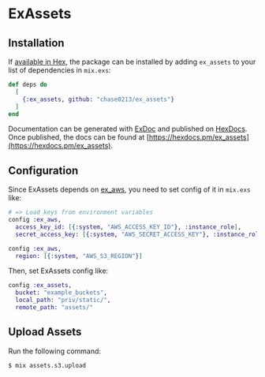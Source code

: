 # ExAssets

## Installation

If [available in Hex](https://hex.pm/docs/publish), the package can be installed
by adding `ex_assets` to your list of dependencies in `mix.exs`:

```elixir
def deps do
  [
    {:ex_assets, github: "chase0213/ex_assets"}
  ]
end
```

Documentation can be generated with [ExDoc](https://github.com/elixir-lang/ex_doc)
and published on [HexDocs](https://hexdocs.pm). Once published, the docs can
be found at [https://hexdocs.pm/ex_assets](https://hexdocs.pm/ex_assets).


## Configuration

Since ExAssets depends on [ex_aws](https://github.com/ex-aws/ex_aws), you need to set config of it in `mix.exs` like:

```elixir
# => Load keys from environment variables
config :ex_aws,
  access_key_id: [{:system, "AWS_ACCESS_KEY_ID"}, :instance_role],
  secret_access_key: [{:system, "AWS_SECRET_ACCESS_KEY"}, :instance_role]

config :ex_aws,
  region: [{:system, "AWS_S3_REGION"}]
```

Then, set ExAssets config like:

```elixir
config :ex_assets,
  bucket: "example_buckets",
  local_path: "priv/static/",
  remote_path: "assets/"
```

## Upload Assets

Run the following command:

```bash
$ mix assets.s3.upload
```
